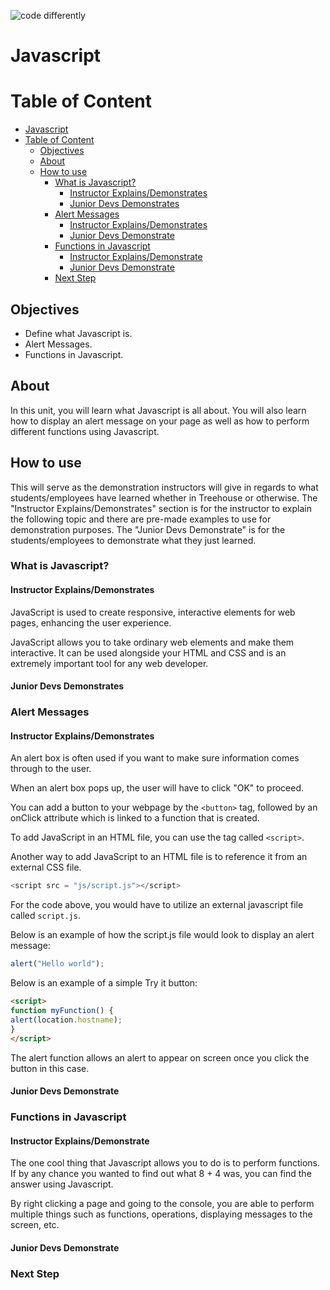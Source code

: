 ![code differently](https://user-images.githubusercontent.com/54545904/91590200-f82ec600-e928-11ea-9433-eea450388abf.png)

# Javascript

# Table of Content

- [Javascript](#javascript)
- [Table of Content](#table-of-content)
  - [Objectives](#objectives)
  - [About](#about)
  - [How to use](#how-to-use)
    - [What is Javascript?](#what-is-javascript)
      - [Instructor Explains/Demonstrates](#instructor-explainsdemonstrates)
      - [Junior Devs Demonstrates](#junior-devs-demonstrates)
    - [Alert Messages](#alert-messages)
      - [Instructor Explains/Demonstrates](#instructor-explainsdemonstrates-1)
      - [Junior Devs Demonstrate](#junior-devs-demonstrate)
    - [Functions in Javascript](#functions-in-javascript)
      - [Instructor Explains/Demonstrate](#instructor-explainsdemonstrate)
      - [Junior Devs Demonstrate](#junior-devs-demonstrate-1)
    - [Next Step](#next-step)

## Objectives

- Define what Javascript is.
- Alert Messages.
- Functions in Javascript.


## About

In this unit, you will learn what Javascript is all about. You will also learn how to display an alert message on your page as well as how to perform different functions using Javascript.


## How to use

This will serve as the demonstration instructors will give in regards to what students/employees have learned whether in Treehouse or otherwise. The "Instructor Explains/Demonstrates" section is for the instructor to explain the following topic and there are pre-made examples to use for demonstration purposes. The "Junior Devs Demonstrate" is for the students/employees to demonstrate what they just learned.

### What is Javascript?

#### Instructor Explains/Demonstrates

JavaScript is used to create responsive, interactive elements for web pages, enhancing the user experience.

JavaScript allows you to take ordinary web elements and make them interactive. It can be used alongside your HTML and CSS and is an extremely important tool for any web developer.


#### Junior Devs Demonstrates

### Alert Messages

#### Instructor Explains/Demonstrates

An alert box is often used if you want to make sure information comes through to the user.

When an alert box pops up, the user will have to click "OK" to proceed.

You can add a button to your webpage by the ```<button>``` tag, followed by an onClick attribute which is linked to a function that is created. 

To add JavaScript in an HTML file, you can use the tag called ```<script>```.

Another way to add JavaScript to an HTML file is to reference it from an external CSS file. 
```js
<script src = "js/script.js"></script>
```
For the code above, you would have to utilize an external javascript file called ```script.js```. 

Below is an example of how the script.js file would look to display an alert message:
```js
alert("Hello world");
```
Below is an example of a simple Try it button:
```html
<script>
function myFunction() {
alert(location.hostname);
}
</script>
```

The alert function allows an alert to appear on screen once you click the button in this case.


#### Junior Devs Demonstrate

### Functions in Javascript

#### Instructor Explains/Demonstrate

The one cool thing that Javascript allows you to do is to perform functions. If by any chance you wanted to find out what 8 + 4 was, you can find the answer using Javascript.

By right clicking a page and going to the console, you are able to perform multiple things such as functions, operations, displaying messages to the screen, etc.

#### Junior Devs Demonstrate

### Next Step